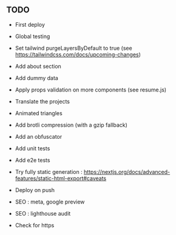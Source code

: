 ## TODO
- First deploy
- Global testing

- Set tailwind purgeLayersByDefault to true (see https://tailwindcss.com/docs/upcoming-changes)
- Add about section
- Add dummy data
- Apply props validation on more components (see resume.js)
- Translate the projects
- Animated triangles
- Add brotli compression (with a gzip fallback)
- Add an obfuscator
- Add unit tests 
- Add e2e tests
- Try fully static generation : https://nextjs.org/docs/advanced-features/static-html-export#caveats
- Deploy on push
- SEO : meta, google preview
- SEO : lighthouse audit
- Check for https